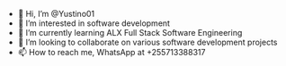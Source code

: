 - 👋 Hi, I’m @Yustino01
- 👀 I’m interested in software development
- 🌱 I’m currently learning ALX Full Stack Software Engineering
- 💞️ I’m looking to collaborate on various software development projects
- 📫 How to reach me, WhatsApp at +255713388317

<!---
Yustino01/Yustino01 is a ✨ special ✨ repository because its `README.md` (this file) appears on your GitHub profile.
You can click the Preview link to take a look at your changes.
--->
